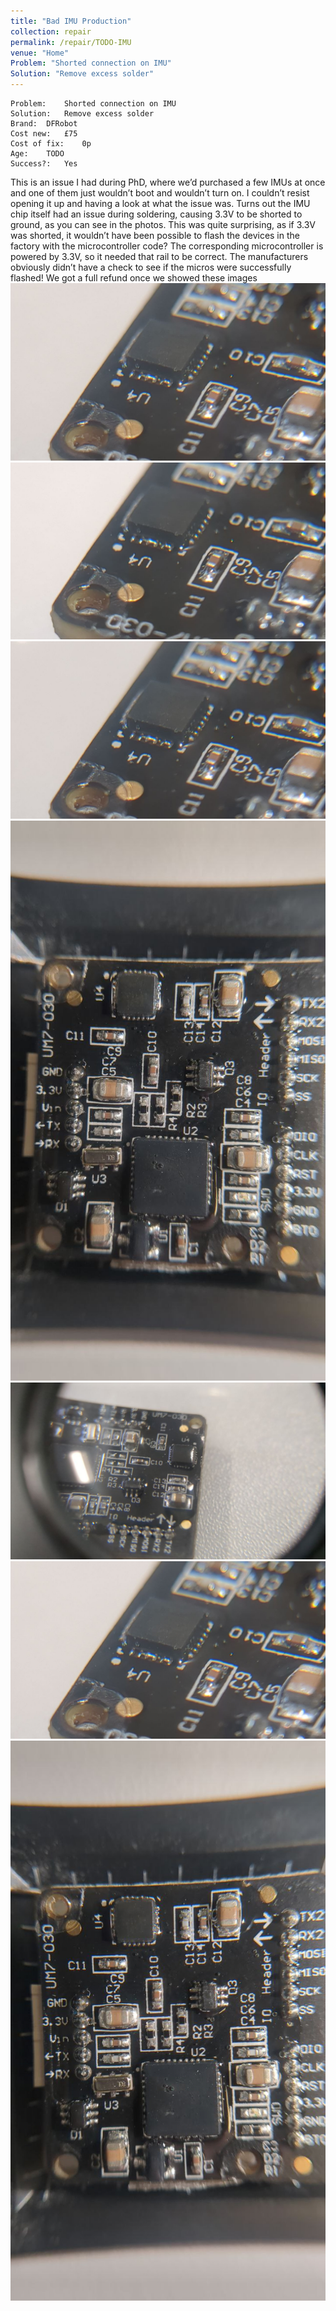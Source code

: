 ```yaml
---
title: "Bad IMU Production"
collection: repair
permalink: /repair/TODO-IMU
venue: "Home"
Problem: "Shorted connection on IMU"
Solution: "Remove excess solder"
---
```

```
Problem:    Shorted connection on IMU 
Solution:   Remove excess solder 
Brand:  DFRobot 
Cost new:   £75 
Cost of fix:    0p 
Age:    TODO 
Success?:   Yes 
```
This is an issue I had during PhD, where we’d purchased a few IMUs at once and one of them just wouldn’t boot and wouldn’t turn on. I couldn’t resist opening it up and having a look at what the issue was. Turns out the IMU chip itself had an issue during soldering, causing 3.3V to be shorted to ground, as you can see in the photos. This was quite surprising, as if 3.3V was shorted, it wouldn’t have been possible to flash the devices in the factory with the microcontroller code? The corresponding microcontroller is powered by 3.3V, so it needed that rail to be correct. The manufacturers obviously didn’t have a check to see if the micros were successfully flashed! We got a full refund once we showed these images
![](/images/repair_cafe/IMU/IMU_6.jpg)
![](/images/repair_cafe/IMU/IMU_5.jpg)
![](/images/repair_cafe/IMU/IMU_1.jpg)
![](/images/repair_cafe/IMU/IMU_7.jpg)
![](/images/repair_cafe/IMU/IMU_4.jpg)
![](/images/repair_cafe/IMU/IMU_2.jpg)
![](/images/repair_cafe/IMU/IMU_3.jpg)
